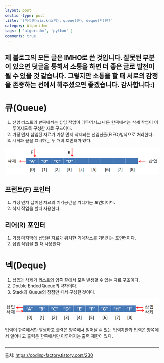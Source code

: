 ```yaml
---
layout: post
section-type: post
title: "(작성중)stack(스택), queue(큐), deque(덱)란?"
category: Algorithm
tags: [ 'algorithm', 'python' ]
comments: true
---
```

제 블로그의 모든 글은 IMHO로 쓴 것입니다.
잘못된 부분이 있으면 덧글을 통해서 소통을 하면 더 좋은 글로 발전이 될 수 있을 것 같습니다.
그렇지만 소통을 할 때 서로의 감정을 존중하는 선에서 해주셨으면 좋겠습니다.
감사합니다:)
---
# 큐(Queue)
1. 선형 리스트의 한쪽에서는 삽입 작업이 이루어지고 다른 한쪽에서는 삭제 작업이 이루어지도록 구성한 자료 구조이다.
2. 가장 먼저 삽입된 자료가 가장 먼저 삭제되는 선입선출(FIFO)방식으로 처리한다.
3. 시작과 끝을 표시하는 두 개의 포인터가 있다.

<img alt="success" src = "/images/2019-05-24-stack-queue-deque/queue.png"/>


## 프런트(F) 포인터
1. 가장 먼저 삽이된 자료의 기억공간을 가리키는 포인터이다.
2. 삭제 작업을 할때 사용한다.


## 리어(R) 포인터
1. 가장 마지막에 삽입된 자료가 위치한 기억장소를 가리키는 포인터이다.
2. 삽입 작업을 할 때 사용한다.



# 덱(Deque)
1. 삽입과 삭제가 리스트의 양쪽 끝에서 모두 발생할 수 있는 자료 구조이다.
2. Double Ended Queue의 약자이다.
3. Stack과 Queue의 장점만 따서 구성한 것이다.


<img alt="success" src = "/images/2019-05-24-stack-queue-deque/deque.png"/>입력이 한쪽에서만 발생하고 출력은 양쪽에서 일어날 수 있는 입력제한과 입력은 양쪽에서 일어나고 출력은 한쪽에서만 이루어지는 출력 제한이 있다.

``` python


```


---
출처:
https://coding-factory.tistory.com/230
